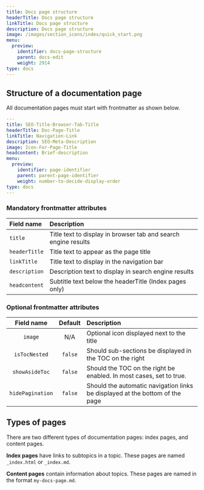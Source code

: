 ```yaml
---
title: Docs page structure
headerTitle: Docs page structure
linkTitle: Docs page structure
description: Docs page structure
image: /images/section_icons/index/quick_start.png
menu:
  preview:
    identifier: docs-page-structure
    parent: docs-edit
    weight: 2914
type: docs
---
```


## Structure of a documentation page

All documentation pages must start with frontmatter as shown below.

```yaml
---
title: SEO-Title-Browser-Tab-Title
headerTitle: Doc-Page-Title
linkTitle: Navigation-Link
description: SEO-Meta-Description
image: Icon-For-Page-Title
headcontent: Brief-description
menu:
  preview:
    identifier: page-identifier
    parent: parent-page-identifier
    weight: number-to-decide-display-order
type: docs
---
```

### Mandatory frontmatter attributes

| Field name | Description |
| :--------- | :---------- |
| `title` | Title text to display in browser tab and search engine results |
| `headerTitle` | Title text to appear as the page title |
| `linkTitle` | Title text to display in the navigation bar |
| `description` | Description text to display in search engine results |
| `headcontent` | Subtitle text below the headerTitle (Index pages only) |

### Optional frontmatter attributes

| Field name | Default | Description |
| :--------: | :-----: | :---------- |
| `image` | N/A | Optional icon displayed next to the title |
| `isTocNested` | `false` | Should sub-sections be displayed in the TOC on the right |
| `showAsideToc` | `false` | Should the TOC on the right be enabled. In most cases, set to true. |
| `hidePagination`| `false` | Should the automatic navigation links be displayed at the bottom of the page |

## Types of pages

There are two different types of documentation pages: index pages, and content pages.

**Index pages** have links to subtopics in a topic. These pages are named `_index.html` or `_index.md`.

**Content pages** contain information about topics. These pages are named in the format `my-docs-page.md`.
